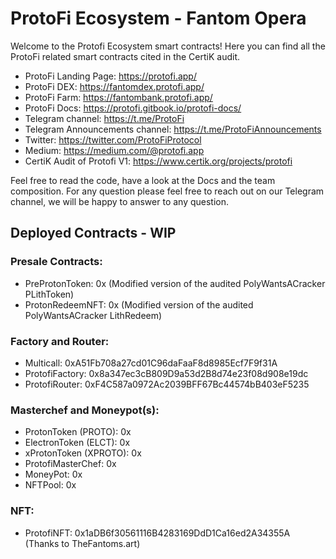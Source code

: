 # ProtoFi Ecosystem - Fantom Opera

Welcome to the Protofi Ecosystem smart contracts!
Here you can find all the ProtoFi related smart contracts cited in the CertiK audit.

- ProtoFi Landing Page: https://protofi.app/
- ProtoFi DEX: https://fantomdex.protofi.app/
- ProtoFi Farm: https://fantombank.protofi.app/
- ProtoFi Docs: https://protofi.gitbook.io/protofi-docs/
- Telegram channel: https://t.me/ProtoFi
- Telegram Announcements channel: https://t.me/ProtoFiAnnouncements
- Twitter: https://twitter.com/ProtoFiProtocol
- Medium: https://medium.com/@protofi.app
- CertiK Audit of Protofi V1: https://www.certik.org/projects/protofi

Feel free to read the code, have a look at the Docs and the team composition.
For any question please feel free to reach out on our Telegram channel, we will be happy to answer to any question.

## Deployed Contracts - WIP

### Presale Contracts:

- PreProtonToken: 0x (Modified version of the audited PolyWantsACracker PLithToken)
- ProtonRedeemNFT: 0x (Modified version of the audited PolyWantsACracker LithRedeem)
  
### Factory and Router:

- Multicall: 0xA51Fb708a27cd01C96daFaaF8d8985Ecf7F9f31A
- ProtofiFactory: 0x8a347ec3cB809D9a53d2B8d74e23f08d908e19dc
- ProtofiRouter: 0xF4C587a0972Ac2039BFF67Bc44574bB403eF5235

### Masterchef and Moneypot(s):

- ProtonToken (PROTO): 0x
- ElectronToken (ELCT): 0x
- xProtonToken (XPROTO): 0x
- ProtofiMasterChef: 0x
- MoneyPot: 0x
- NFTPool: 0x

### NFT:

- ProtofiNFT: 0x1aDB6f30561116B4283169DdD1Ca16ed2A34355A (Thanks to TheFantoms.art)